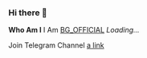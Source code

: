 ### Hi there 👋

**Who Am I**
I Am [BG_OFFICIAL](http://telegram.dog/BG_OFFICIAL)
_Loading..._

Join Telegram Channel [a link](https://telegram.dog/BG_OFFICIAL_CHANNEL)
<!--
**BotGram-OFFICIAL/BotGram-OFFICIAL** is a ✨ _special_ ✨ repository because its `README.md` (this file) appears on your GitHub profile.

Here are some ideas to get you started:

- 🔭 I’m currently working on ...
- 🌱 I’m currently learning ...
- 👯 I’m looking to collaborate on ...
- 🤔 I’m looking for help with ...
- 💬 Ask me about ...
- 📫 How to reach me: ...
- 😄 Pronouns: ...
- ⚡ Fun fact: ...
-->

